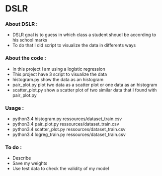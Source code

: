 # DSLR

### About DSLR :

* DSLR goal is to guess in which class a student shoudl be according to his school marks
* To do that I did script to visualize the data in differents ways

### About the code :

* In this project I am using a logistic regression
* This project have 3 script to visualize the data
* histogram.py show the data as an histogram
* pair_plot.py plot two data as a scatter plot or one data as an histogram
* scatter_plot.py show a scatter plot of two similar data that I found with pair_plot.py

### Usage :

* python3.4 histogram.py ressources/dataset_train.csv
* python3.4 pair_plot.py ressources/dataset_train.csv
* python3.4 scatter_plot.py ressources/dataset_train.csv
* python3.4 logreg_train.py ressources/dataset_train.csv

### To do :

* Describe
* Save my weights
* Use test data to check the validity of my model
